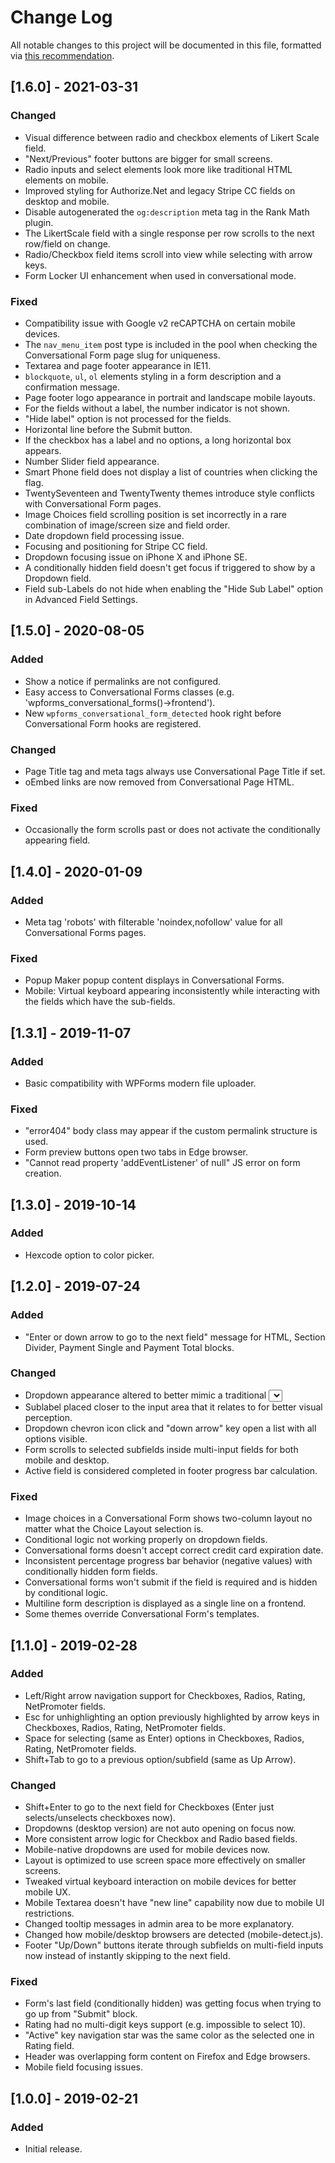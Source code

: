 # Change Log
All notable changes to this project will be documented in this file, formatted via [this recommendation](http://keepachangelog.com/).

## [1.6.0] - 2021-03-31
### Changed
- Visual difference between radio and checkbox elements of Likert Scale field.
- "Next/Previous" footer buttons are bigger for small screens.
- Radio inputs and select elements look more like traditional HTML elements on mobile.
- Improved styling for Authorize.Net and legacy Stripe CC fields on desktop and mobile.
- Disable autogenerated the `og:description` meta tag in the Rank Math plugin.
- The LikertScale field with a single response per row scrolls to the next row/field on change.
- Radio/Checkbox field items scroll into view while selecting with arrow keys.
- Form Locker UI enhancement when used in conversational mode.

### Fixed
- Compatibility issue with Google v2 reCAPTCHA on certain mobile devices.
- The `nav_menu_item` post type is included in the pool when checking the Conversational Form page slug for uniqueness.
- Textarea and page footer appearance in IE11.
- `blockquote`, `ul`, `ol` elements styling in a form description and a confirmation message.
- Page footer logo appearance in portrait and landscape mobile layouts.
- For the fields without a label, the number indicator is not shown.
- "Hide label" option is not processed for the fields.
- Horizontal line before the Submit button.
- If the checkbox has a label and no options, a long horizontal box appears.
- Number Slider field appearance.
- Smart Phone field does not display a list of countries when clicking the flag.
- TwentySeventeen and TwentyTwenty themes introduce style conflicts with Conversational Form pages.
- Image Choices field scrolling position is set incorrectly in a rare combination of image/screen size and field order.
- Date dropdown field processing issue.
- Focusing and positioning for Stripe CC field.
- Dropdown focusing issue on iPhone X and iPhone SE.
- A conditionally hidden field doesn't get focus if triggered to show by a Dropdown field.
- Field sub-Labels do not hide when enabling the "Hide Sub Label" option in Advanced Field Settings.

## [1.5.0] - 2020-08-05
### Added
- Show a notice if permalinks are not configured.
- Easy access to Conversational Forms classes (e.g. 'wpforms_conversational_forms()->frontend').
- New `wpforms_conversational_form_detected` hook right before Conversational Form hooks are registered.

### Changed
- Page Title tag and meta tags always use Conversational Page Title if set.
- oEmbed links are now removed from Conversational Page HTML.

### Fixed
- Occasionally the form scrolls past or does not activate the conditionally appearing field.

## [1.4.0] - 2020-01-09
### Added
- Meta tag 'robots' with filterable 'noindex,nofollow' value for all Conversational Forms pages.

### Fixed
- Popup Maker popup content displays in Conversational Forms.
- Mobile: Virtual keyboard appearing inconsistently while interacting with the fields which have the sub-fields.

## [1.3.1] - 2019-11-07
### Added
- Basic compatibility with WPForms modern file uploader.

### Fixed
- "error404" body class may appear if the custom permalink structure is used.
- Form preview buttons open two tabs in Edge browser.
- "Cannot read property 'addEventListener' of null" JS error on form creation.

## [1.3.0] - 2019-10-14
### Added
- Hexcode option to color picker.

## [1.2.0] - 2019-07-24
### Added
- "Enter or down arrow to go to the next field" message for HTML, Section Divider, Payment Single and Payment Total blocks.

### Changed
- Dropdown appearance altered to better mimic a traditional <select> element.
- Sublabel placed closer to the input area that it relates to for better visual perception.
- Dropdown chevron icon click and "down arrow" key open a list with all options visible.
- Form scrolls to selected subfields inside multi-input fields for both mobile and desktop.
- Active field is considered completed in footer progress bar calculation.

### Fixed
- Image choices in a Conversational Form shows two-column layout no matter what the Choice Layout selection is.
- Conditional logic not working properly on dropdown fields.
- Conversational forms doesn't accept correct credit card expiration date.
- Inconsistent percentage progress bar behavior (negative values) with conditionally hidden form fields.
- Conversational forms won't submit if the field is required and is hidden by conditional logic.
- Multiline form description is displayed as a single line on a frontend.
- Some themes override Conversational Form's templates.

## [1.1.0] - 2019-02-28
### Added
- Left/Right arrow navigation support for Checkboxes, Radios, Rating, NetPromoter fields.
- Esc for unhighlighting an option previously highlighted by arrow keys in Checkboxes, Radios, Rating, NetPromoter fields.
- Space for selecting (same as Enter) options in Checkboxes, Radios, Rating, NetPromoter fields.
- Shift+Tab to go to a previous option/subfield (same as Up Arrow).

### Changed
- Shift+Enter to go to the next field for Checkboxes (Enter just selects/unselects checkboxes now).
- Dropdowns (desktop version) are not auto opening on focus now.
- More consistent arrow logic for Checkbox and Radio based fields.
- Mobile-native dropdowns are used for mobile devices now.
- Layout is optimized to use screen space more effectively on smaller screens.
- Tweaked virtual keyboard interaction on mobile devices for better mobile UX.
- Mobile Textarea doesn't have "new line" capability now due to mobile UI restrictions.
- Changed tooltip messages in admin area to be more explanatory.
- Changed how mobile/desktop browsers are detected (mobile-detect.js).
- Footer "Up/Down" buttons iterate through subfields on multi-field inputs now instead of instantly skipping to the next field.

### Fixed
- Form's last field (conditionally hidden) was getting focus when trying to go up from "Submit" block.
- Rating had no multi-digit keys support (e.g. impossible to select 10).
- "Active" key navigation star was the same color as the selected one in Rating field.
- Header was overlapping form content on Firefox and Edge browsers.
- Mobile field focusing issues.

## [1.0.0] - 2019-02-21
### Added
- Initial release.
